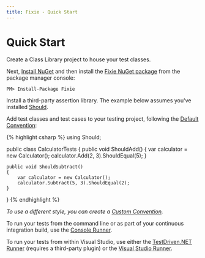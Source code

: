 ```yaml
---
title: Fixie - Quick Start
---
```

# Quick Start

Create a Class Library project to house your test classes.

Next, [Install NuGet](http://docs.nuget.org/docs/start-here/installing-nuget) and then install the [Fixie NuGet package](https://www.nuget.org/packages/Fixie) from the package manager console:

    PM> Install-Package Fixie

Install a third-party assertion library.  The example below assumes you've installed [Should](https://nuget.org/packages/Should/).

Add test classes and test cases to your testing project, following the [Default Convention](../default-convention):

{% highlight csharp %}
using Should;

public class CalculatorTests
{
    public void ShouldAdd()
    {
        var calculator = new Calculator();
        calculator.Add(2, 3).ShouldEqual(5);
    }

    public void ShouldSubtract()
    {
        var calculator = new Calculator();
        calculator.Subtract(5, 3).ShouldEqual(2);
    }
}
{% endhighlight %}

*To use a different style, you can create a [Custom Convention](../custom-conventions).*

To run your tests from the command line or as part of your continuous integration build, use the [Console Runner](../console-runner).

To run your tests from within Visual Studio, use either the [TestDriven.NET Runner](../test-driven-net-runner) (requires a third-party plugin) or the [Visual Studio Runner](../visual-studio-runner).
